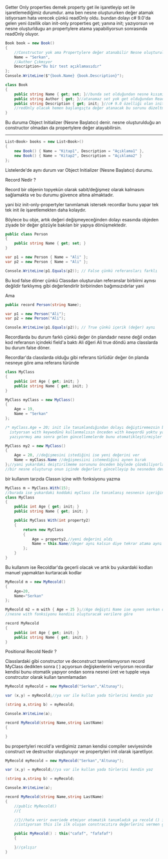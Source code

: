
Getter Only properties demek property get ile işaretleyip set ile işaretlemediğimiz durumdur.
ama ben nesne oluştururken değer atamak istiyorsam hata verecek çünkü readOnly oldu. bundan dolayı c# 9.0'da gelen yeni özellik olan init-only properties get; yanına init; yazıyorsun ve nesne oluşturldugu an propertylere atama yapabiliyorsun sonrasında readOnly oluyor.


```csharp
Book book = new Book()
{
    //Constructor yok ama Propertylere değer atanabilir Nesne oluşturulduğu an
    Name = "Serkan",
    //Author Çıkmıyor
    Description="Bu bir test açıklamasıdır"
};
Console.WriteLine($"{book.Name} {book.Description}");

class Book
{
    public string Name { get; set; }//bunda set olduğundan nesne kısımında değer atanabilir
    public string Author { get; }//atanamaz set yok get olduğundan ReadOnly
    public string Description { get; init; }//c# 9.0 özelliği olan init-only-property ile hem
    //redOnly olacak hemen başlangıçta değer atanacak bu sorunu düzeltmek için getirmişler.
}
```

Bu duruma Object Initializer (Nesne Başlatıcı) denir. nesne oluşturulduğu an constructor olmadan da propertylere değer atayabilirsin.

<hr>

```csharp
List<Book> books = new List<Book>()
{
    new Book() { Name = "Kitap1", Description = "Açıklama1" },
    new Book() { Name = "Kitap2", Description = "Açıklama2" }
};
```

Listelerde'de aynı durum var Object Initializer (Nesne Başlatıcı) durumu.

Record Nedir ?

Record bir objenin topyekün olarak sabit/değişmez olarak kalmasını sağlamakta ve bu durumu güvence altına almaktadır.

yani biz init-only-propertyler tanımlamak istersek recordlar bunu yapar tek tek init ile işaretlemekten daha kolaydır.

Böylece bu obje, artık değeri değişmeyeceğinden dolayı esasında objeden ziyade bir değer gözüyle bakılan bir yapıya dönüşmektedir.


```csharp
public class Person
{
    public string Name { get; set; }
}

var p1 = new Person { Name = "Ali" };
var p2 = new Person { Name = "Ali" };

Console.WriteLine(p1.Equals(p2)); // False çünkü referansları farklı
```
Bu kod false döner çünkü Classdan oluşturulan referanslar birbiirni aynısı değildir farklıymış gibi değerlendirlir birbirinden bağımsızıdırlar yani

Ama

```csharp
public record Person(string Name);

var p1 = new Person("Ali");
var p2 = new Person("Ali");

Console.WriteLine(p1.Equals(p2)); // True çünkü içerik (değer) aynı
```

Recordlarda bu durum farklı çünkü değer ön plandadır nesne değil ondan kod referansın içindeki field'a baktı Ali dğeri Ali true döndü ama classlarda bu durum false döner.

Recordlar'da classlarda olduğu gibi referans türlüdür değer ön planda nesneye göre ama referans türünde

```csharp
class MyClass
{
    public int Age { get; init; }
    public string Name { get; init; }
}
```

```csharp
MyClass myClass = new MyClass()
{
    Age = 19,
    Name = "Serkan"
};

/* myClass.Age = 20; init ile tanımlandığından dolayı değiştiremezsin birdaha ama değişitermek
  istyorsan with keywodünü kullanmalısın önceden with kewyordü yoktu yazılımcılar kendisi with fonksiyonu
  yazıyormuş ama sonra gelen güncellemelerde bunu otomatikleştirmişler with fonksiyonunuda eklemişler. */
```

```csharp
MyClass my2 = new MyClass()
{
    Age = 20, //değişmesini istediğini ise yeni değerini ver
    Name = myClass.Name //değişmesiini istemediğini aynen bırak 
};//yani yukardaki deiştirilmeme sorununu önceden böylede çözebiliyorlarmış 
//bir nesne oluşturup onun içinde değerleri güncelleyip bu nesneden devam ediyorlarımış.

```

bir kullanım tarzıda Classın içine with fonksiyonu yazma


```csharp
MyClass m = MyClass.With(15);
//burada ise yukardaki koddaki myClass ile tanımlanış nesnenin içeriğini değiştirmek istediğimizde new ile nesne oluşturmadık with metodunda değerler önce bir verilecek değişien isimler değişsecek kalcaklar kalacak sonra new myClass ile fonksiyon return edecek aynı mantık oluyor.
class MyClass
{
    public int Age { get; init; }
    public string Name { get; init; }

    public MyClass With(int property2)
    {
        return new MyClass
        {
            Age = property2,//yeni değerini aldı
            Name = this.Name//deger aynı kalsın diye tekrar atama aynı değeri
        };
    }
}
```


Bu kullanım ise Recoldlar'da geçerli olacak ve artık bu yukardaki kodları manuel yapmaktan kurtaracak kodlar

```csharp
MyRecold m = new MyRecold()
{
    Age=20,
    Name="Serkan"
};

MyRecold m2 = m with { Age = 25 };//Age değişti Name ise aynen serkan olarak kaldı.
//nesne with fonksiyonu kendisi oluşturacak verilere göre

record MyRecold
{
    public int Age { get; init; }
    public string Name { get; init; }
}
```


Positional Recold Nedir ? 

Classlardaki gibi constructor ve deconstruct tanımlamıyorsın record MyClass dedikten sonra ( ) açıyorsun değişkenlerini veriyorsın recordlar kendisi bunu otomatik yapıyor ondan sonra nesnei üret ve tupple veya constrcutor olarak kullan tanımlamadan


```csharp
MyRecold myRecold = new MyRecold("Serkan","Altunay");

var (x,y) = myRecold;//ya var ile kullan yada türlerini kendin yaz

(string a,string b) = myRecold;

Console.WriteLine(a);

record MyRecold(string Name,string LastName)
{

}
```


bu propertyleri recold'a verdigimiz zaman kendisi compiler seviyesinde construct ve destructor oluşturuyor ve propertyleri init olarak işaretliyor.


```csharp
MyRecold myRecold = new MyRecold("Serkan","Altunay");

var (x,y) = myRecold;//ya var ile kullan yada türlerini kendin yaz

(string a,string b) = myRecold;

Console.WriteLine(a);

record MyRecold(string Name,string LastName)
{
    //public MyRecold()
    //{

    //}//hata verir overiede etmiyor otomatik tanımladık ya recold () ile ondan bir constractır daha tanımalamak
    //istiyorsan this ile ilk oluşan constracıtıra değerlerini vermen gerekiyor

    public MyRecold() : this("cafaf", "fafafaf")
    {

    }//çalışır 
}
```